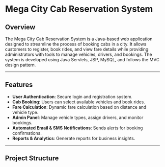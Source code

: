 # Mega City Cab Reservation System

## Overview

The Mega City Cab Reservation System is a Java-based web application designed to streamline the process of booking cabs in a city. It allows customers to register, book rides, and view fare details while providing administrators with tools to manage vehicles, drivers, and bookings. The system is developed using Java Servlets, JSP, MySQL, and follows the MVC design pattern.

---

## Features

- **User Authentication**: Secure login and registration system.
- **Cab Booking**: Users can select available vehicles and book rides.
- **Fare Calculation**: Dynamic fare calculation based on distance and vehicle type.
- **Admin Panel**: Manage vehicle types, assign drivers, and monitor bookings.
- **Automated Email & SMS Notifications**: Sends alerts for booking confirmations.
- **Reports & Analytics**: Generate reports for business insights.

---

## Project Structure

